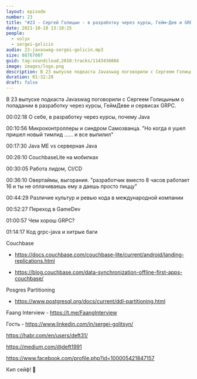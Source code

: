```yaml
---
layout: episode
number: 23
title: "#23 - Сергей Голицын - в разработку через курсы, Гейм-Дев и GRPC микросервисы"
date: 2021-10-18 13:10:15
people:
  - volyx
  - sergei-golicin
audio: 23-javaswag-sergei-golicin.mp3
size: 88767007
guid: tag:soundcloud,2010:tracks/1143436066
image: images/logo.png
description: В 23 выпуске подкаста Javaswag поговорили с Сергеем Голицыным о попадании в разработку через курсы, ГеймДеве и сервисах GRPC.
duration: 01:32:28
draft: false
---
```


В 23 выпуске подкаста Javaswag поговорили с Сергеем Голицыным о попадании в разработку через курсы, ГеймДеве и сервисах GRPC.



00:02:18 О себе, в разработку через курсы, почему Java

00:10:56 Микроконтроллеры и синдром Самозванца. "Но когда я ушел пришел новый тимлид ...... и все выпилил"

00:17:30 Java ME vs серверная Java

00:26:10 CouchbaseLite на мобилках

00:30:05 Работа лидом, CI/CD

00:36:10 Овертаймы, выгорания. "разработчик вместо 8 часов работает 16 и ты не оплачиваешь ему а даешь просто пиццу"

00:44:29 Различие культур и ревью кода в международной компании

00:52:27 Переход в GameDev

01:00:57 Чем хорош GRPC?

01:14:17 Код grpc-java и хитрые баги



Couchbase 

- https://docs.couchbase.com/couchbase-lite/current/android/landing-replications.html

- https://blog.couchbase.com/data-synchronization-offline-first-apps-couchbase/



Posgres Partitioning

-  https://www.postgresql.org/docs/current/ddl-partitioning.html



Faang Interview - https://t.me/FaangInterview



Гость - https://www.linkedin.com/in/sergei-golitsyn/



https://habr.com/en/users/deft31/  

https://medium.com/@deft1991 

https://www.facebook.com/profile.php?id=100005421847157



Кип сейф! 🖖